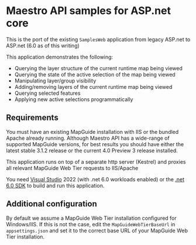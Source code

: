 ﻿# Maestro API samples for ASP.net core

This is the port of the existing `SamplesWeb` application from legacy ASP.net to ASP.net (6.0 as of this writing)

This application demonstrates the following:

 * Querying the layer structure of the current runtime map being viewed
 * Querying the state of the active selection of the map being viewed
 * Manipulating layer/group visibility
 * Adding/removing layers of the current runtime map being viewed
 * Querying selected features
 * Applying new active selections programmatically

## Requirements

You must have an existing MapGuide installation with IIS or the bundled Apache already running. Although Maestro API has a wide-range of supported MapGuide versions, for best results you should have either the latest stable 3.1.2 release or the current 4.0 Preview 3 release installed.

This application runs on top of a separate http server (Kestrel) and proxies all relevant MapGuide Web Tier requests to IIS/Apache

You need [Visual Studio](https://visualstudio.microsoft.com/vs/) 2022 (with .net 6.0 workloads enabled) or the [.net 6.0 SDK](https://dotnet.microsoft.com/en-us/download/dotnet/6.0) to build and run this application.

## Additional configuration

By default we assume a MapGuide Web Tier installation configured for Windows/IIS. If this is not the case, edit the `MapGuideWebTierBaseUrl` in `appsettings.json` and set it to the correct base URL of your MapGuide Web Tier installation.